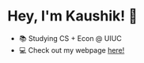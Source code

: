 # Hey, I'm Kaushik! 👋

- 📚 Studying CS + Econ @ UIUC
- 💻 Check out my webpage [here!](http://kpulgari.com)

